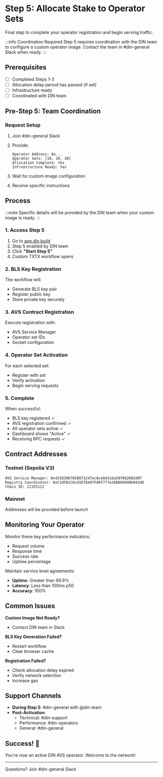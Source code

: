 # Step 5: Allocate Stake to Operator Sets

Final step to complete your operator registration and begin serving traffic.

:::info Coordination Required
Step 5 requires coordination with the DIN team to configure a custom operator image. Contact the team in #din-general Slack when ready.
:::

## Prerequisites

- [ ] Completed Steps 1-3
- [ ] Allocation delay period has passed (if set)
- [ ] Infrastructure ready
- [ ] Coordinated with DIN team

## Pre-Step 5: Team Coordination

### Request Setup

1. Join #din-general Slack
2. Provide:

   ```text
   Operator Address: 0x...
   Operator Sets: [10, 20, 30]
   Allocation Complete: Yes
   Infrastructure Ready: Yes
   ```

3. Wait for custom image configuration
4. Receive specific instructions

## Process

:::note
Specific details will be provided by the DIN team when your custom image is ready.
:::

### 1. Access Step 5

1. Go to [app.din.build](https://app.din.build)
2. Step 5 enabled by DIN team
3. Click **"Start Step 5"**
4. Custom TXTX workflow opens

### 2. BLS Key Registration

The workflow will:

- Generate BLS key pair
- Register public key
- Store private key securely

### 3. AVS Contract Registration

Execute registration with:

- AVS Service Manager
- Operator set IDs
- Socket configuration

### 4. Operator Set Activation

For each selected set:

- Register with set
- Verify activation
- Begin serving requests

### 5. Complete

When successful:

- BLS key registered ✓
- AVS registration confirmed ✓
- All operator sets active ✓
- Dashboard shows "Active" ✓
- Receiving RPC requests ✓

## Contract Addresses

### Testnet (Sepolia V3)

```text
AVS Service Manager: 0x42583067658071247ec8ce0a516a58f682002d07
Registry Coordinator: 0xC3dFB1C6cd1Ef8487Fd0f777e26B80d999b941d6
Chain ID: 11155111
```

### Mainnet

Addresses will be provided before launch

## Monitoring Your Operator

Monitor these key performance indicators:

- Request volume
- Response time
- Success rate
- Uptime percentage

Maintain service level agreements:

- **Uptime**: Greater than 99.9%
- **Latency**: Less than 100ms p50
- **Accuracy**: 100%

## Common Issues

**Custom Image Not Ready?**

- Contact DIN team in Slack

**BLS Key Generation Failed?**

- Restart workflow
- Clear browser cache

**Registration Failed?**

- Check allocation delay expired
- Verify network selection
- Increase gas

## Support Channels

- **During Step 5**: #din-general with @din-team
- **Post-Activation**:
  - Technical: #din-support
  - Performance: #din-operators
  - General: #din-general

## Success! 🎉

You're now an active DIN AVS operator. Welcome to the network!

---

Questions? Join #din-general Slack
